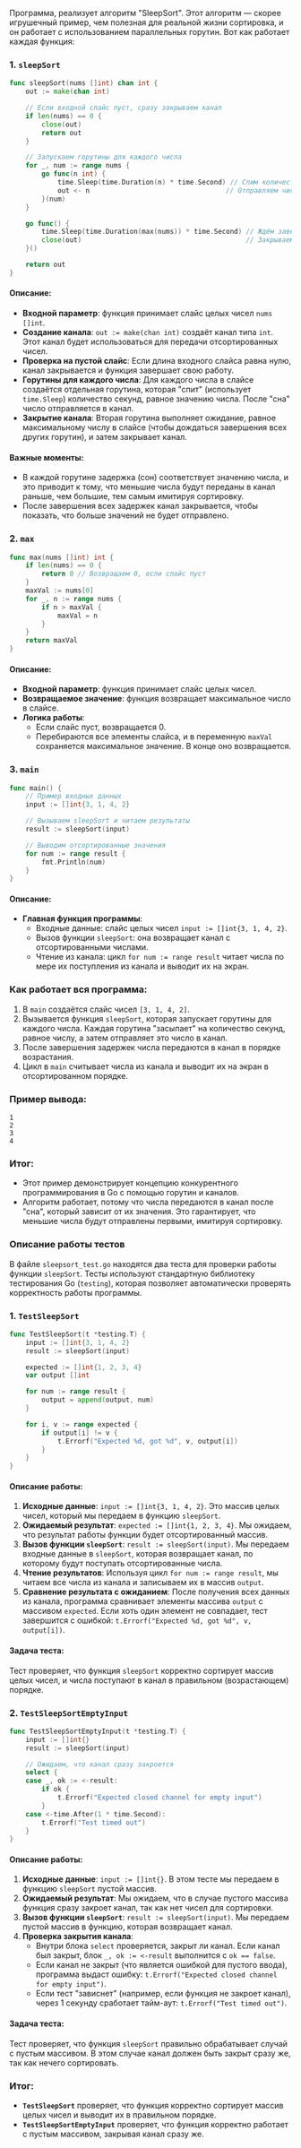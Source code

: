 Программа, реализует алгоритм "SleepSort". Этот алгоритм — скорее игрушечный пример, чем полезная для реальной жизни сортировка, и он работает с использованием параллельных горутин. Вот как работает каждая функция:

### 1. `sleepSort`

```go
func sleepSort(nums []int) chan int {
	out := make(chan int)

	// Если входной слайс пуст, сразу закрываем канал
	if len(nums) == 0 {
		close(out)
		return out
	}

	// Запускаем горутины для каждого числа
	for _, num := range nums {
		go func(n int) {
			time.Sleep(time.Duration(n) * time.Second) // Спим количество секунд, равное числу
			out <- n                                  // Отправляем число в канал
		}(num)
	}

	go func() {
		time.Sleep(time.Duration(max(nums)) * time.Second) // Ждём завершения самой длинной паузы
		close(out)                                         // Закрываем канал, когда все горутины завершат работу
	}()

	return out
}
```

#### Описание:
- **Входной параметр**: функция принимает слайс целых чисел `nums []int`.
- **Создание канала**: `out := make(chan int)` создаёт канал типа `int`. Этот канал будет использоваться для передачи отсортированных чисел.
- **Проверка на пустой слайс**: Если длина входного слайса равна нулю, канал закрывается и функция завершает свою работу.
- **Горутины для каждого числа**: Для каждого числа в слайсе создаётся отдельная горутина, которая "спит" (использует `time.Sleep`) количество секунд, равное значению числа. После "сна" число отправляется в канал.
- **Закрытие канала**: Вторая горутина выполняет ожидание, равное максимальному числу в слайсе (чтобы дождаться завершения всех других горутин), и затем закрывает канал.

#### Важные моменты:
- В каждой горутине задержка (сон) соответствует значению числа, и это приводит к тому, что меньшие числа будут переданы в канал раньше, чем большие, тем самым имитируя сортировку.
- После завершения всех задержек канал закрывается, чтобы показать, что больше значений не будет отправлено.

### 2. `max`

```go
func max(nums []int) int {
	if len(nums) == 0 {
		return 0 // Возвращаем 0, если слайс пуст
	}
	maxVal := nums[0]
	for _, n := range nums {
		if n > maxVal {
			maxVal = n
		}
	}
	return maxVal
}
```

#### Описание:
- **Входной параметр**: функция принимает слайс целых чисел.
- **Возвращаемое значение**: функция возвращает максимальное число в слайсе.
- **Логика работы**: 
  - Если слайс пуст, возвращается 0.
  - Перебираются все элементы слайса, и в переменную `maxVal` сохраняется максимальное значение. В конце оно возвращается.

### 3. `main`

```go
func main() {
	// Пример входных данных
	input := []int{3, 1, 4, 2}

	// Вызываем sleepSort и читаем результаты
	result := sleepSort(input)

	// Выводим отсортированные значения
	for num := range result {
		fmt.Println(num)
	}
}
```

#### Описание:
- **Главная функция программы**:
  - Входные данные: слайс целых чисел `input := []int{3, 1, 4, 2}`.
  - Вызов функции `sleepSort`: она возвращает канал с отсортированными числами.
  - Чтение из канала: цикл `for num := range result` читает числа по мере их поступления из канала и выводит их на экран.

### Как работает вся программа:

1. В `main` создаётся слайс чисел `[3, 1, 4, 2]`.
2. Вызывается функция `sleepSort`, которая запускает горутины для каждого числа. Каждая горутина "засыпает" на количество секунд, равное числу, а затем отправляет это число в канал.
3. После завершения задержек числа передаются в канал в порядке возрастания.
4. Цикл в `main` считывает числа из канала и выводит их на экран в отсортированном порядке.

### Пример вывода:

```
1
2
3
4
```

### Итог:
- Этот пример демонстрирует концепцию конкурентного программирования в Go с помощью горутин и каналов.
- Алгоритм работает, потому что числа передаются в канал после "сна", который зависит от их значения. Это гарантирует, что меньшие числа будут отправлены первыми, имитируя сортировку.

### Описание работы тестов
В файле `sleepsort_test.go` находятся два теста для проверки работы функции `sleepSort`. Тесты используют стандартную библиотеку тестирования Go (`testing`), которая позволяет автоматически проверять корректность работы программы.

### 1. `TestSleepSort`

```go
func TestSleepSort(t *testing.T) {
	input := []int{3, 1, 4, 2}
	result := sleepSort(input)

	expected := []int{1, 2, 3, 4}
	var output []int

	for num := range result {
		output = append(output, num)
	}

	for i, v := range expected {
		if output[i] != v {
			t.Errorf("Expected %d, got %d", v, output[i])
		}
	}
}
```

#### Описание работы:
1. **Исходные данные**: `input := []int{3, 1, 4, 2}`. Это массив целых чисел, который мы передаем в функцию `sleepSort`.
2. **Ожидаемый результат**: `expected := []int{1, 2, 3, 4}`. Мы ожидаем, что результат работы функции будет отсортированный массив.
3. **Вызов функции `sleepSort`**: `result := sleepSort(input)`. Мы передаем входные данные в `sleepSort`, которая возвращает канал, по которому будут поступать отсортированные числа.
4. **Чтение результатов**: Используя цикл `for num := range result`, мы читаем все числа из канала и записываем их в массив `output`.
5. **Сравнение результата с ожиданием**: После получения всех данных из канала, программа сравнивает элементы массива `output` с массивом `expected`. Если хоть один элемент не совпадает, тест завершится с ошибкой: `t.Errorf("Expected %d, got %d", v, output[i])`.

#### Задача теста:
Тест проверяет, что функция `sleepSort` корректно сортирует массив целых чисел, и числа поступают в канал в правильном (возрастающем) порядке.

### 2. `TestSleepSortEmptyInput`

```go
func TestSleepSortEmptyInput(t *testing.T) {
	input := []int{}
	result := sleepSort(input)

	// Ожидаем, что канал сразу закроется
	select {
	case _, ok := <-result:
		if ok {
			t.Errorf("Expected closed channel for empty input")
		}
	case <-time.After(1 * time.Second):
		t.Errorf("Test timed out")
	}
}
```

#### Описание работы:
1. **Исходные данные**: `input := []int{}`. В этом тесте мы передаем в функцию `sleepSort` пустой массив.
2. **Ожидаемый результат**: Мы ожидаем, что в случае пустого массива функция сразу закроет канал, так как нет чисел для сортировки.
3. **Вызов функции `sleepSort`**: `result := sleepSort(input)`. Мы передаем пустой массив в функцию, которая возвращает канал.
4. **Проверка закрытия канала**:
   - Внутри блока `select` проверяется, закрыт ли канал. Если канал был закрыт, блок `_, ok := <-result` выполнится с `ok == false`.
   - Если канал не закрыт (что является ошибкой для пустого ввода), программа выдаст ошибку: `t.Errorf("Expected closed channel for empty input")`.
   - Если тест "зависнет" (например, если функция не закроет канал), через 1 секунду сработает тайм-аут: `t.Errorf("Test timed out")`.

#### Задача теста:
Тест проверяет, что функция `sleepSort` правильно обрабатывает случай с пустым массивом. В этом случае канал должен быть закрыт сразу же, так как нечего сортировать.

### Итог:
- **`TestSleepSort`** проверяет, что функция корректно сортирует массив целых чисел и выводит их в правильном порядке.
- **`TestSleepSortEmptyInput`** проверяет, что функция корректно работает с пустым массивом, закрывая канал сразу же.